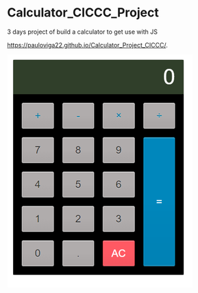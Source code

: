 # Calculator_CICCC_Project

3 days project of build a calculator to get use with JS

https://pauloviga22.github.io/Calculator_Project_CICCC/.


![Calculator example](https://github.com/PauloViga22/Calculator_Project_CICCC/blob/master/ScreenShot/Untitled.png)
